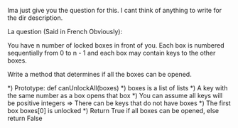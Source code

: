 Ima just give you the question for this. I cant think of anything to write for the dir description.

La question (Said in French Obviously):


You have n number of locked boxes in front of you. Each box is numbered sequentially from 0 to n - 1 and each box may contain keys to the other boxes.

Write a method that determines if all the boxes can be opened.

*) Prototype: def canUnlockAll(boxes)
*) boxes is a list of lists
*) A key with the same number as a box opens that box
*) You can assume all keys will be positive integers
     =>  There can be keys that do not have boxes
*) The first box boxes[0] is unlocked
*) Return True if all boxes can be opened, else return False


